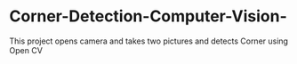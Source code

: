 # Corner-Detection-Computer-Vision-
This project opens camera and takes two pictures and detects Corner using Open CV
